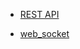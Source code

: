 * [REST API](https://github.com/ckdqja135/Typescript-restful-starter/blob/master/mdfile/REST_API.md)

* [web_socket](https://github.com/ckdqja135/Typescript-restful-starter/blob/master/mdfile/web_socket.md)
